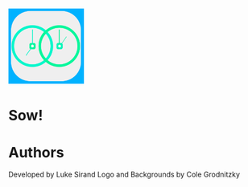 # <img src = "Assets.xcassets/AppIcon.appiconset/1024.png" width = 150 height = 150>
# Sow!
# Authors
  Developed by Luke Sirand
  Logo and Backgrounds by Cole Grodnitzky
